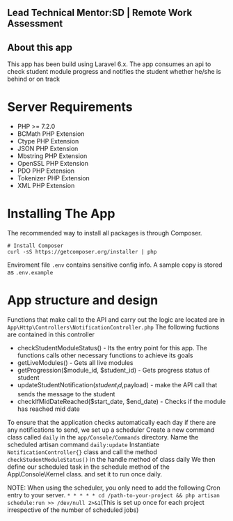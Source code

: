 ## Lead Technical Mentor:SD | Remote Work Assessment

## About this app

This app has been build using Laravel 6.x. The app consumes an api to check student module progress and notifies the student whether he/she is behind or on track

# Server Requirements
* PHP >= 7.2.0
* BCMath PHP Extension
* Ctype PHP Extension
* JSON PHP Extension
* Mbstring PHP Extension
* OpenSSL PHP Extension
* PDO PHP Extension
* Tokenizer PHP Extension
* XML PHP Extension

# Installing The App
The recommended way to install all packages is through Composer.
```
# Install Composer
curl -sS https://getcomposer.org/installer | php
```
Enviroment file ```.env``` contains sensitive config info. A sample copy is stored as ```.env.example```

# App structure and design
Functions that make call to the API and carry out the logic are located are in ```App\Http\Controllers\NotificationController.php```
The following fuctions are contained in this controller
* checkStudentModuleStatus() - Its the entry point for this app. The functions calls other necessary functions to achieve its goals
* getLiveModules() - Gets all live modules
* getProgression($module_id, $student_id) - Gets progress status of student
* updateStudentNotification($student_id,$payload) - make the API call that sends the message to the student
* checkIfMidDateReached($start_date, $end_date) - Checks if the module has reached mid date

To ensure that the application checks automatically each day if there are any notifications to send, we set up a scheduler
Create a new command class called ```daily``` in the ```app/Console/Commands``` directory.  Name the scheduled artisan command ```daily:update```
Instantiate ```NotificationController{}``` class and call the method ```checkStudentModuleStatus()``` in the handle method of class daily
We then define our scheduled task in the schedule method of the App\Console\Kernel class. and set it to run once daily.

NOTE: When using the scheduler, you only need to add the following Cron entry to your server. ```* * * * * cd /path-to-your-project && php artisan schedule:run >> /dev/null 2>&1```(This is set up once for each project irrespective of the number of scheduled jobs)


